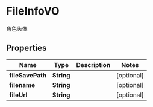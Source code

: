 

# FileInfoVO

角色头像

## Properties

| Name | Type | Description | Notes |
|------------ | ------------- | ------------- | -------------|
|**fileSavePath** | **String** |  |  [optional] |
|**filename** | **String** |  |  [optional] |
|**fileUrl** | **String** |  |  [optional] |



